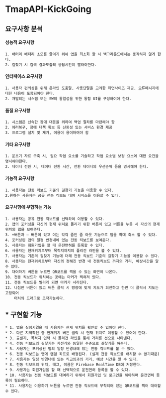 # TmapAPI-KickGoing

## 요구사항 분석

#### 성능적 요구사항
```
1. 배터리 배터리 소모를 줄이기 위해 앱을 최소화 할 시 백그라운드에서는 동작하지 않게 한다.
2. 길찾기 시 검색 결과도출의 응답시간이 빨라야한다.
```

#### 인터페이스 요구사항
```
1. 사용자 편의성을 위해 온라인 도움말, 사용단말을 고려한 화면사이즈 제공, 오류메시지에 대한 내용이 포함되어야 한다.
2. 개발되는 시스템 또는 SW의 통일성을 위한 통합 UI를 구성하여야 한다.
```

#### 품질 요구사항
```
1. 시스템은 신속한 장애 대응을 위하여 백업 절차를 마련해야 함
2. 에러복구, 장애 대책 확보 등 신뢰성 있는 서비스 환경 제공
3. 프로그램 설치 및 제거, 이용이 용이하여야 함
```

#### 기타 요구사항
```
1. 운초기 자료 구축 시, 필요 작업 요소를 기술하고 작업 요소별 보정 요소에 대한 요건을 명시해야한다.
2. 데이터 전환 시, 데이터 전환 시간, 전환 데이터의 우선순위 등을 명시해야 한다.
```

#### 기능적 요구사항
```
1. 사용자는 전동 킥보드 기준의 길찾기 기능을 이용할 수 있다.
2.원하는 사용자는 공유 전동 킥보드 대여 서비스를 이용할 수 있다.
```

#### 요구사항에 부합하는 기능
```
1. 사용자는 공유 전동 킥보드를 선택하여 이용할 수 있다.
2. 맵의 포커싱을 자신의 현재 위치로 돌리기 위한 버튼이 있고 버튼을 누를 시 자신의 현재 위치의 맵을 보여준다.
3. +버튼과 – 버튼이 있고 이는 각각 줌인 줌 아웃 기능으로 맵을 확대 축소 할 수 있다.
4. 포커싱된 맵의 일정 반경내에 있는 전동 킥보드를 보여준다.
5. 사용자는 회원가입을 할 때 운전면허를 등록할 수 있다.
6. 사용자는 현재위치로부터 목적지까지의 폴리건 라인을 볼 수 있다.
7. 사용자는 기존의 길찾기 기능에 더해 전동 킥보드 기준의 길찾기 기능을 이용할 수 있다.
8. 사용자는 현재위치로부터 자신의 정해진 반경 내 전동킥보드 까지의 거리, 예상시간을 알 수 있다.
9. 대여하기 버튼을 누르면 QR코드를 찍을 수 있는 화면이 나온다.
10. 전동 킥보드가 위치하는 곳에는 마커가 찍혀져 있다.
11. 전동 킥보드를 빌리게 되면 마커가 사라진다.
12. 나침반 버튼이 있고 버튼 클릭 시 방향에 맞게 지도가 회전하고 한번 더 클릭시 지도는 고정되어
    터치와 드래그로 조작가능하다.
```

## * 구현할 기능 
    * 1. 앱을 실행시켰을 때 사용자는 현재 위치를 확인할 수 있어야 한다.
    * 2. 다른 지역확인 중 현재위치 버튼 클릭 시 현재 위치로 이동할 수 있어야 한다.
    * 3. 출발지, 목적지 입력 시 폴리건 라인을 통해 거리를 선으로 나타낸다.
    * 4. 전동 킥보드의 길찾기는 자전거와 동일한 수준으로 길찾기를 해준다.
    * 5. 사용자는 포커싱된 맵의 일정 반경내에 있는 전동 킥보드를 볼 수 있다.
    * 6. 전동 킥보드는 맵에 랜덤 좌표로 배정된다. (실제 전동 킥보드를 배치할 수 없기때문)
    * 7. 사용자는 일정 반경내에 있는 킥고잉과의 거리, 예상 시간을 알 수 있다.
    * 8. 전동 킥보드의 위치, 태그, 이름은 Firebase RealTime DB에 저장한다.
    * 9. 사용자는 회원가입을 할 때 선택적으로 운전면허 등록을 할 수 있다.
    * 10. 사용자는 전동 킥보드를 대여하기 위해서 회원가입 및 로그인을 해야하며 운전면허 등록이 필요하다.
    * 11. 사용자는 이용하기 버튼을 누르면 전동 킥보드에 부착되어 있는 QR코드를 찍어 대여할 수 있다.

